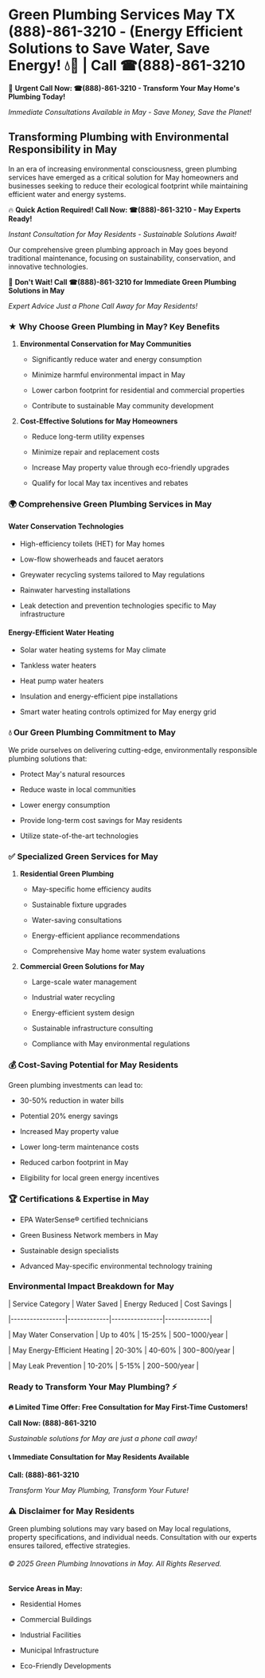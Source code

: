 # Green Plumbing Services May TX (888)-861-3210 - (Energy Efficient Solutions to Save Water, Save Energy! 💧🌿 | Call ☎(888)-861-3210

🚨 **Urgent Call Now: ☎(888)-861-3210 - Transform Your May Home's Plumbing Today!**
*Immediate Consultations Available in May - Save Money, Save the Planet!*

## Transforming Plumbing with Environmental Responsibility in May

In an era of increasing environmental consciousness, green plumbing services have emerged as a critical solution for May homeowners and businesses seeking to reduce their ecological footprint while maintaining efficient water and energy systems. 

🔥 **Quick Action Required! Call Now: ☎(888)-861-3210 - May Experts Ready!**
*Instant Consultation for May Residents - Sustainable Solutions Await!*

Our comprehensive green plumbing approach in May goes beyond traditional maintenance, focusing on sustainability, conservation, and innovative technologies.

🚨 **Don't Wait! Call ☎(888)-861-3210 for Immediate Green Plumbing Solutions in May**
*Expert Advice Just a Phone Call Away for May Residents!*

### ★ Why Choose Green Plumbing in May? Key Benefits

1. **Environmental Conservation for May Communities** 
   - Significantly reduce water and energy consumption
   - Minimize harmful environmental impact in May
   - Lower carbon footprint for residential and commercial properties
   - Contribute to sustainable May community development

2. **Cost-Effective Solutions for May Homeowners** 
   - Reduce long-term utility expenses
   - Minimize repair and replacement costs
   - Increase May property value through eco-friendly upgrades
   - Qualify for local May tax incentives and rebates

### 🌍 Comprehensive Green Plumbing Services in May

#### Water Conservation Technologies
- High-efficiency toilets (HET) for May homes
- Low-flow showerheads and faucet aerators
- Greywater recycling systems tailored to May regulations
- Rainwater harvesting installations
- Leak detection and prevention technologies specific to May infrastructure

#### Energy-Efficient Water Heating
- Solar water heating systems for May climate
- Tankless water heaters
- Heat pump water heaters
- Insulation and energy-efficient pipe installations
- Smart water heating controls optimized for May energy grid

### 💧 Our Green Plumbing Commitment to May

We pride ourselves on delivering cutting-edge, environmentally responsible plumbing solutions that:
- Protect May's natural resources
- Reduce waste in local communities
- Lower energy consumption
- Provide long-term cost savings for May residents
- Utilize state-of-the-art technologies

### ✅ Specialized Green Services for May

1. **Residential Green Plumbing**
   - May-specific home efficiency audits
   - Sustainable fixture upgrades
   - Water-saving consultations
   - Energy-efficient appliance recommendations
   - Comprehensive May home water system evaluations

2. **Commercial Green Solutions for May**
   - Large-scale water management
   - Industrial water recycling
   - Energy-efficient system design
   - Sustainable infrastructure consulting
   - Compliance with May environmental regulations

### 💰 Cost-Saving Potential for May Residents

Green plumbing investments can lead to:
- 30-50% reduction in water bills
- Potential 20% energy savings
- Increased May property value
- Lower long-term maintenance costs
- Reduced carbon footprint in May
- Eligibility for local green energy incentives

### 🏆 Certifications & Expertise in May

- EPA WaterSense® certified technicians
- Green Business Network members in May
- Sustainable design specialists
- Advanced May-specific environmental technology training

### Environmental Impact Breakdown for May

| Service Category | Water Saved | Energy Reduced | Cost Savings |
|-----------------|-------------|----------------|--------------|
| May Water Conservation | Up to 40% | 15-25% | $500-$1000/year |
| May Energy-Efficient Heating | 20-30% | 40-60% | $300-$800/year |
| May Leak Prevention | 10-20% | 5-15% | $200-$500/year |

### Ready to Transform Your May Plumbing? ⚡

**🔥 Limited Time Offer: Free Consultation for May First-Time Customers!**

**Call Now: (888)-861-3210**
*Sustainable solutions for May are just a phone call away!*

#### 📞 Immediate Consultation for May Residents Available

**Call: (888)-861-3210**
*Transform Your May Plumbing, Transform Your Future!*

### ⚠️ Disclaimer for May Residents

Green plumbing solutions may vary based on May local regulations, property specifications, and individual needs. Consultation with our experts ensures tailored, effective strategies.

###### © 2025 Green Plumbing Innovations in May. All Rights Reserved.

**Service Areas in May:** 
- Residential Homes
- Commercial Buildings
- Industrial Facilities
- Municipal Infrastructure
- Eco-Friendly Developments